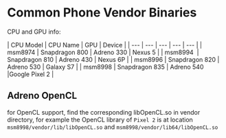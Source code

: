 # Common Phone Vendor Binaries


CPU and GPU info:

| CPU Model | CPU Name | GPU | Device |
| --- | --- | --- | --- | --- |
| msm8974 | Snapdragon 800 | Adreno 330 | Nexus 5 |
| msm8994  | Snapdragon 810 | Adreno 430 | Nexus 6P |
| msm8996 | Snapdragon 820 | Adreno 530 | Galaxy S7 |
| msm8998 | Snapdragon 835 | Adreno 540 |Google Pixel 2 |

## Adreno OpenCL
for OpenCL support, find the corresponding libOpenCL.so in vendor directory, 
for example the OpenCL library of `Pixel 2` is at location `msm8998/vendor/lib/libOpenCL.so` and `msm8998/vendor/lib64/libOpenCL.so`

